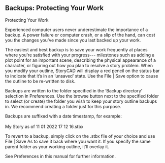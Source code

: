 ## Backups: Protecting Your Work ##
Protecting Your Work <br/>


Experienced computer users never underestimate the importance of a backup.  A power failure or computer crash, or a slip of the hand, can cost you the changes you've made since you last backed up your work. <br/>

The easiest and best backup is to save your work frequently at places where you're satisfied with your progress--- milestones such as adding a plot point for an important scene, describing the physical appearance of a character, or figuring out how you plan to resolve a story problem. When you modify your outline, StoryCAD will display a red pencil on the status bar to indicate that  it’s in an ‘unsaved’ state. Use the File | Save option to cause the outline to be re-written to disk. <br/>

Backups are written to the folder specified in the ‘Backup directory’ selection in Preferences. Use  the browse button next to the specified folder to select (or create) the folder you wish to keep your story outline backups in. We recommend creating a folder just for this purpose. <br/>

Backups are suffixed with a date timestamp, for example: <br/>
	 <br/>
	  My Story as of 11 01 2022 17 12 16.stbx <br/>

To revert to a backup, simply click on the .stbx file of your choice and use File | Save As to save it back where you want it. If you specify the same parent folder as your working outline, it’ll overlay it. <br/>

See Preferences in this manual for further information. <br/>

